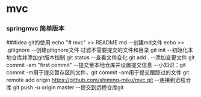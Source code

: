 # mvc
 ### springmvc 简单版本
 ###idea git的使用
    echo "# mvc" >> README.md  --创建md文件
    echo >> .gitignore --创建gitignore文件 过滤不需要提交的文件和目录
    git init   --初始化本地仓库并添加git版本控制
    git status --查看文件变化
    git add .  --添加变更文件
    git commit -am "first commit" --提交至本地仓库并设置提交信息
                                  --小知识：git commit -m用于提交暂存区的文件，git commit -am用于提交跟踪过的文件
    git remote add origin https://github.com/shiming-miku/mvc.git --连接到远程仓库
    git push -u origin master --提交到远程仓库git
